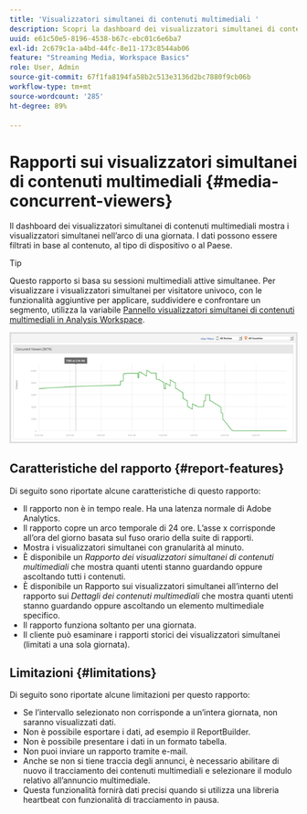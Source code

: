 ```yaml
---
title: 'Visualizzatori simultanei di contenuti multimediali '
description: Scopri la dashboard dei visualizzatori simultanei di contenuti multimediali utilizzata per visualizzare i visualizzatori simultanei nell’arco di una giornata. I dati possono essere filtrati in base al contenuto, al tipo di dispositivo o al paese.
uuid: e61c50e5-8196-4538-b67c-ebc01c6e6ba7
exl-id: 2c679c1a-a4bd-44fc-8e11-173c8544ab06
feature: "Streaming Media, Workspace Basics"
role: User, Admin
source-git-commit: 67f1fa8194fa58b2c513e3136d2bc7880f9cb06b
workflow-type: tm+mt
source-wordcount: '285'
ht-degree: 89%

---
```


# Rapporti sui visualizzatori simultanei di contenuti multimediali {#media-concurrent-viewers}

Il dashboard dei visualizzatori simultanei di contenuti multimediali mostra i visualizzatori simultanei nell’arco di una giornata. I dati possono essere filtrati in base al contenuto, al tipo di dispositivo o al Paese.

>[!TIP]
>
> Questo rapporto si basa su sessioni multimediali attive simultanee. Per visualizzare i visualizzatori simultanei per visitatore univoco, con le funzionalità aggiuntive per applicare, suddividere e confrontare un segmento, utilizza la variabile [Pannello visualizzatori simultanei di contenuti multimediali in Analysis Workspace](https://experienceleague.adobe.com/docs/analytics/analyze/analysis-workspace/panels/media-concurrent-viewers.html?lang=it).
>

![](assets/video-concurrent-viewers.png)

## Caratteristiche del rapporto {#report-features}

Di seguito sono riportate alcune caratteristiche di questo rapporto:

* Il rapporto non è in tempo reale. Ha una latenza normale di Adobe Analytics.
* Il rapporto copre un arco temporale di 24 ore. L’asse x corrisponde all’ora del giorno basata sul fuso orario della suite di rapporti.
* Mostra i visualizzatori simultanei con granularità al minuto.
* È disponibile un *Rapporto dei visualizzatori simultanei di contenuti multimediali* che mostra quanti utenti stanno guardando oppure ascoltando tutti i contenuti.
* È disponibile un Rapporto sui visualizzatori simultanei all’interno del rapporto sui *Dettagli dei contenuti multimediali* che mostra quanti utenti stanno guardando oppure ascoltando un elemento multimediale specifico.
* Il rapporto funziona soltanto per una giornata.
* Il cliente può esaminare i rapporti storici dei visualizzatori simultanei (limitati a una sola giornata).

## Limitazioni {#limitations}

Di seguito sono riportate alcune limitazioni per questo rapporto:

* Se l’intervallo selezionato non corrisponde a un’intera giornata, non saranno visualizzati dati.
* Non è possibile esportare i dati, ad esempio il ReportBuilder.
* Non è possibile presentare i dati in un formato tabella.
* Non puoi inviare un rapporto tramite e-mail.
* Anche se non si tiene traccia degli annunci, è necessario abilitare di nuovo il tracciamento dei contenuti multimediali e selezionare il modulo relativo all’annuncio multimediale.
* Questa funzionalità fornirà dati precisi quando si utilizza una libreria heartbeat con funzionalità di tracciamento in pausa.
